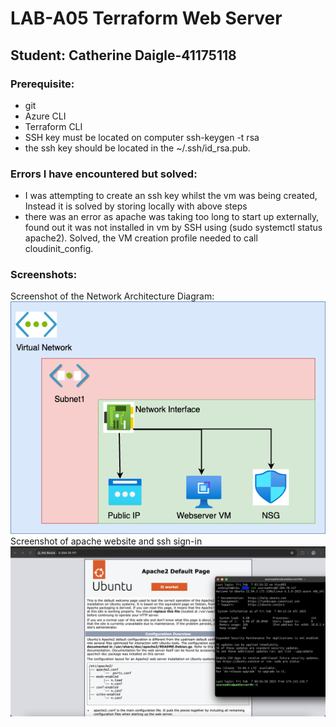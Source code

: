 # LAB-A05 Terraform Web Server
## Student: Catherine Daigle-41175118

### Prerequisite: 
- git
- Azure CLI
- Terraform CLI
- SSH key must be located on computer ssh-keygen -t rsa
- the ssh key should be located in the ~/.ssh/id_rsa.pub.

### Errors I have encountered but solved:
- I was attempting to create an ssh key whilst the vm was being created, Instead it is solved by storing locally with above steps
- there was an error as apache was taking too long to start up externally, found out it was not installed in vm by SSH using (sudo systemctl status apache2). Solved, the VM creation profile needed to call cloudinit_config.

### Screenshots:
Screenshot of the Network Architecture Diagram:
![Network Architecture](a05-architecture.png)
Screenshot of apache website and ssh sign-in
![ssh access& apache](a05-demo.png)

